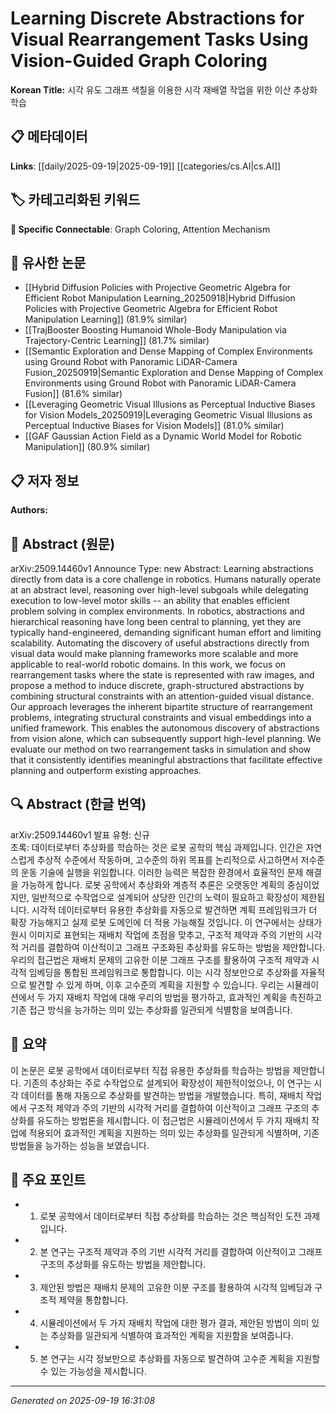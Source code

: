 
# Learning Discrete Abstractions for Visual Rearrangement Tasks Using Vision-Guided Graph Coloring

**Korean Title:** 시각 유도 그래프 색칠을 이용한 시각 재배열 작업을 위한 이산 추상화 학습

## 📋 메타데이터

**Links**: [[daily/2025-09-19|2025-09-19]] [[categories/cs.AI|cs.AI]]

## 🏷️ 카테고리화된 키워드
**🔗 Specific Connectable**: Graph Coloring, Attention Mechanism

## 🔗 유사한 논문
- [[Hybrid Diffusion Policies with Projective Geometric Algebra for Efficient Robot Manipulation Learning_20250918|Hybrid Diffusion Policies with Projective Geometric Algebra for Efficient Robot Manipulation Learning]] (81.9% similar)
- [[TrajBooster Boosting Humanoid Whole-Body Manipulation via Trajectory-Centric Learning]] (81.7% similar)
- [[Semantic Exploration and Dense Mapping of Complex Environments using Ground Robot with Panoramic LiDAR-Camera Fusion_20250919|Semantic Exploration and Dense Mapping of Complex Environments using Ground Robot with Panoramic LiDAR-Camera Fusion]] (81.6% similar)
- [[Leveraging Geometric Visual Illusions as Perceptual Inductive Biases for Vision Models_20250919|Leveraging Geometric Visual Illusions as Perceptual Inductive Biases for Vision Models]] (81.0% similar)
- [[GAF Gaussian Action Field as a Dynamic World Model for Robotic Manipulation]] (80.9% similar)

## 📋 저자 정보

**Authors:** 

## 📄 Abstract (원문)

arXiv:2509.14460v1 Announce Type: new 
Abstract: Learning abstractions directly from data is a core challenge in robotics. Humans naturally operate at an abstract level, reasoning over high-level subgoals while delegating execution to low-level motor skills -- an ability that enables efficient problem solving in complex environments. In robotics, abstractions and hierarchical reasoning have long been central to planning, yet they are typically hand-engineered, demanding significant human effort and limiting scalability. Automating the discovery of useful abstractions directly from visual data would make planning frameworks more scalable and more applicable to real-world robotic domains. In this work, we focus on rearrangement tasks where the state is represented with raw images, and propose a method to induce discrete, graph-structured abstractions by combining structural constraints with an attention-guided visual distance. Our approach leverages the inherent bipartite structure of rearrangement problems, integrating structural constraints and visual embeddings into a unified framework. This enables the autonomous discovery of abstractions from vision alone, which can subsequently support high-level planning. We evaluate our method on two rearrangement tasks in simulation and show that it consistently identifies meaningful abstractions that facilitate effective planning and outperform existing approaches.

## 🔍 Abstract (한글 번역)

arXiv:2509.14460v1 발표 유형: 신규  
초록: 데이터로부터 추상화를 학습하는 것은 로봇 공학의 핵심 과제입니다. 인간은 자연스럽게 추상적 수준에서 작동하며, 고수준의 하위 목표를 논리적으로 사고하면서 저수준의 운동 기술에 실행을 위임합니다. 이러한 능력은 복잡한 환경에서 효율적인 문제 해결을 가능하게 합니다. 로봇 공학에서 추상화와 계층적 추론은 오랫동안 계획의 중심이었지만, 일반적으로 수작업으로 설계되어 상당한 인간의 노력이 필요하고 확장성이 제한됩니다. 시각적 데이터로부터 유용한 추상화를 자동으로 발견하면 계획 프레임워크가 더 확장 가능해지고 실제 로봇 도메인에 더 적용 가능해질 것입니다. 이 연구에서는 상태가 원시 이미지로 표현되는 재배치 작업에 초점을 맞추고, 구조적 제약과 주의 기반의 시각적 거리를 결합하여 이산적이고 그래프 구조화된 추상화를 유도하는 방법을 제안합니다. 우리의 접근법은 재배치 문제의 고유한 이분 그래프 구조를 활용하여 구조적 제약과 시각적 임베딩을 통합된 프레임워크로 통합합니다. 이는 시각 정보만으로 추상화를 자율적으로 발견할 수 있게 하며, 이후 고수준의 계획을 지원할 수 있습니다. 우리는 시뮬레이션에서 두 가지 재배치 작업에 대해 우리의 방법을 평가하고, 효과적인 계획을 촉진하고 기존 접근 방식을 능가하는 의미 있는 추상화를 일관되게 식별함을 보여줍니다.

## 📝 요약

이 논문은 로봇 공학에서 데이터로부터 직접 유용한 추상화를 학습하는 방법을 제안합니다. 기존의 추상화는 주로 수작업으로 설계되어 확장성이 제한적이었으나, 이 연구는 시각 데이터를 통해 자동으로 추상화를 발견하는 방법을 개발했습니다. 특히, 재배치 작업에서 구조적 제약과 주의 기반의 시각적 거리를 결합하여 이산적이고 그래프 구조의 추상화를 유도하는 방법론을 제시합니다. 이 접근법은 시뮬레이션에서 두 가지 재배치 작업에 적용되어 효과적인 계획을 지원하는 의미 있는 추상화를 일관되게 식별하며, 기존 방법들을 능가하는 성능을 보였습니다.

## 🎯 주요 포인트

- 1. 로봇 공학에서 데이터로부터 직접 추상화를 학습하는 것은 핵심적인 도전 과제입니다.

- 2. 본 연구는 구조적 제약과 주의 기반 시각적 거리를 결합하여 이산적이고 그래프 구조의 추상화를 유도하는 방법을 제안합니다.

- 3. 제안된 방법은 재배치 문제의 고유한 이분 구조를 활용하여 시각적 임베딩과 구조적 제약을 통합합니다.

- 4. 시뮬레이션에서 두 가지 재배치 작업에 대한 평가 결과, 제안된 방법이 의미 있는 추상화를 일관되게 식별하여 효과적인 계획을 지원함을 보여줍니다.

- 5. 본 연구는 시각 정보만으로 추상화를 자동으로 발견하여 고수준 계획을 지원할 수 있는 가능성을 제시합니다.

---

*Generated on 2025-09-19 16:31:08*